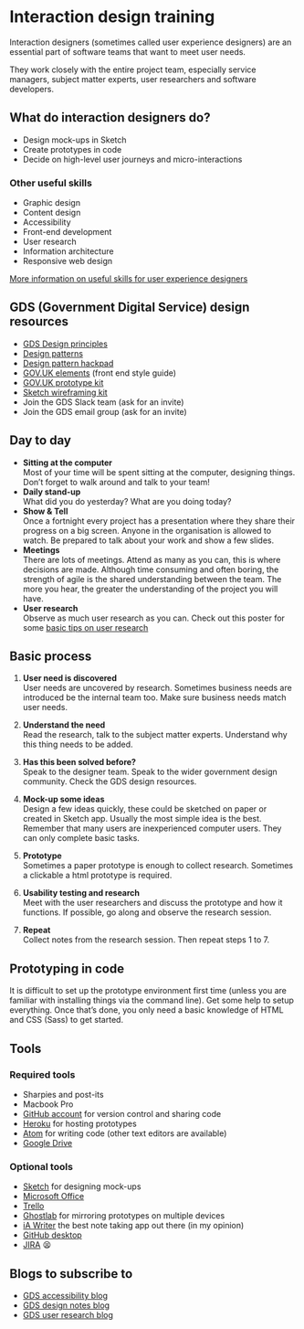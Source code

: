 # Interaction design training

Interaction designers (sometimes called user experience designers) are an essential part of software teams that want to meet user needs.

They work closely with the entire project team, especially service managers, subject matter experts, user researchers and software developers.

## What do interaction designers do?
- Design mock-ups in Sketch
- Create prototypes in code
- Decide on high-level user journeys and micro-interactions

### Other useful skills
- Graphic design
- Content design
- Accessibility
- Front-end development
- User research
- Information architecture
- Responsive web design

[More information on useful skills for user experience designers](http://www.benjystanton.co.uk/blog/user-experience-ux-designer-skills/)

## GDS (Government Digital Service) design resources
- [GDS Design principles](https://www.gov.uk/design-principles)
- [Design patterns](https://www.gov.uk/service-manual/user-centred-design/resources/patterns)
- [Design pattern hackpad](https://designpatterns.hackpad.com/)
- [GOV.UK elements](http://govuk-elements.herokuapp.com/) (front end style guide)
- [GOV.UK prototype kit](https://github.com/alphagov/govuk_prototype_kit)
- [Sketch wireframing kit](https://github.com/abbott567/sketch_wireframing_kit)
- Join the GDS Slack team (ask for an invite)
- Join the GDS email group (ask for an invite)

## Day to day
- **Sitting at the computer**  
Most of your time will be spent sitting at the computer, designing things. Don’t forget to walk around and talk to your team!
- **Daily stand-up**  
What did you do yesterday? What are you doing today?
- **Show & Tell**  
Once a fortnight every project has a presentation where they share their progress on a big screen. Anyone in the organisation is allowed to watch. Be prepared to talk about your work and show a few slides.
- **Meetings**  
There are lots of meetings. Attend as many as you can, this is where decisions are made. Although time consuming and often boring, the strength of agile is the shared understanding between the team. The more you hear, the greater the understanding of the project you will have.
- **User research**  
Observe as much user research as you can. Check out this poster for some [basic tips on user research](https://github.com/soniaturcotte/govdesign/blob/b15460d2b002f713baaf19c39ca781825f70516b/Poster_UserResearchTips.pdf)

## Basic process
1. **User need is discovered**  
User needs are uncovered by research. Sometimes business needs are introduced be the internal team too. Make sure business needs match user needs.

2. **Understand the need**  
Read the research, talk to the subject matter experts. Understand why this thing needs to be added.

3. **Has this been solved before?**  
Speak to the designer team. Speak to the wider government design community. Check the GDS design resources.

4. **Mock-up some ideas**  
Design a few ideas quickly, these could be sketched on paper or created in Sketch app. Usually the most simple idea is the best. Remember that many users are inexperienced computer users. They can only complete basic tasks.

5. **Prototype**  
Sometimes a paper prototype is enough to collect research. Sometimes a clickable a html prototype is required.  

6. **Usability testing and research**  
Meet with the user researchers and discuss the prototype and how it functions. If possible, go along and observe the research session.

7. **Repeat**  
Collect notes from the research session. Then repeat steps 1 to 7.

## Prototyping in code
It is difficult to set up the prototype environment first time (unless you are familiar with installing things via the command line). Get some help to setup everything. Once that’s done, you only need a basic knowledge of HTML and CSS (Sass) to get started.

## Tools

### Required tools
- Sharpies and post-its
- Macbook Pro
- [GitHub account](https://github.com/) for version control and sharing code
- [Heroku](https://www.heroku.com/) for hosting prototypes
- [Atom](https://atom.io/) for writing code (other text editors are available)
- [Google Drive](https://www.google.com/drive/)

### Optional tools
- [Sketch](https://www.sketchapp.com/) for designing mock-ups
- [Microsoft Office](https://www.office.com/)
- [Trello](https://trello.com/)
- [Ghostlab](https://www.vanamco.com/ghostlab/) for mirroring prototypes on multiple devices
- [iA Writer](https://ia.net/writer) the best note taking app out there (in my opinion)
- [GitHub desktop](https://desktop.github.com/)
- [JIRA](https://www.atlassian.com/software/jira) 😫

## Blogs to subscribe to
- [GDS accessibility blog](https://accessibility.blog.gov.uk/)
- [GDS design notes blog](https://designnotes.blog.gov.uk/)
- [GDS user research blog](https://userresearch.blog.gov.uk/)
